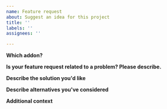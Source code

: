 ```yaml
---
name: Feature request
about: Suggest an idea for this project
title: ''
labels: ''
assignees: ''

---
```


**Which addon?**
<!--The title of the addon the new feature is for.-->

**Is your feature request related to a problem? Please describe.**
<!--A clear and concise description of what the problem is. Ex. I'm always frustrated when [...]-->

**Describe the solution you'd like**
<!--A clear and concise description of what you want to happen.-->

**Describe alternatives you've considered**
<!--A clear and concise description of any alternative solutions or features you've considered.-->

**Additional context**
<!--Add any other context or screenshots about the feature request here.-->
